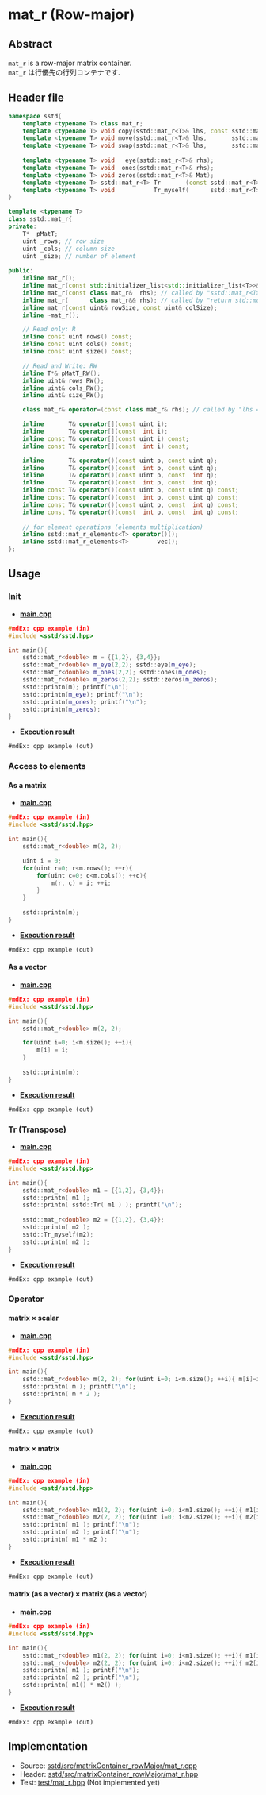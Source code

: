 # mat_r (Row-major)
## Abstract
`mat_r` is a row-major matrix container.  
`mat_r` は行優先の行列コンテナです.

## Header file
```cpp
namespace sstd{
    template <typename T> class mat_r;
    template <typename T> void copy(sstd::mat_r<T>& lhs, const sstd::mat_r<T>& rhs);
    template <typename T> void move(sstd::mat_r<T>& lhs,       sstd::mat_r<T>& rhs);
    template <typename T> void swap(sstd::mat_r<T>& lhs,       sstd::mat_r<T>& rhs);
    
    template <typename T> void   eye(sstd::mat_r<T>& rhs);
    template <typename T> void  ones(sstd::mat_r<T>& rhs);
    template <typename T> void zeros(sstd::mat_r<T>& Mat);
    template <typename T> sstd::mat_r<T> Tr       (const sstd::mat_r<T>& rhs); // lhs = Transpose(rhs)
    template <typename T> void           Tr_myself(      sstd::mat_r<T>& rhs); // Transpose(rhs)
}

template <typename T>
class sstd::mat_r{
private:
    T* _pMatT;
    uint _rows; // row size
    uint _cols; // column size
    uint _size; // number of element
    
public:
    inline mat_r();
    inline mat_r(const std::initializer_list<std::initializer_list<T>>& rhs); // called by "sstd::mat_r<T> mat = {{1, 2, 3}, {4, 5, 6}, {7, 8, 9}};".
    inline mat_r(const class mat_r&  rhs); // called by "sstd::mat_r<T> buf1(N, N); sstd::mat_r<T> buf2(buf1);"
    inline mat_r(      class mat_r&& rhs); // called by "return std::move(rhs);" or "std::swap(buf1, buf2)".
    inline mat_r(const uint& rowSize, const uint& colSize);
    inline ~mat_r();

    // Read only: R
    inline const uint rows() const;
    inline const uint cols() const;
    inline const uint size() const;

    // Read and Write: RW
    inline T*& pMatT_RW();
    inline uint& rows_RW();
    inline uint& cols_RW();
    inline uint& size_RW();

    class mat_r& operator=(const class mat_r& rhs); // called by "lhs = sstd::mat_r<T>(3, 3);".

    inline       T& operator[](const uint i);
    inline       T& operator[](const  int i);
    inline const T& operator[](const uint i) const;
    inline const T& operator[](const  int i) const;

    inline       T& operator()(const uint p, const uint q);
    inline       T& operator()(const  int p, const uint q);
    inline       T& operator()(const uint p, const  int q);
    inline       T& operator()(const  int p, const  int q);
    inline const T& operator()(const uint p, const uint q) const;
    inline const T& operator()(const  int p, const uint q) const;
    inline const T& operator()(const uint p, const  int q) const;
    inline const T& operator()(const  int p, const  int q) const;
    
    // for element operations (elements multiplication)
    inline sstd::mat_r_elements<T> operator()();
    inline sstd::mat_r_elements<T>        vec();
};
```

## Usage
### Init
- <u>**main.cpp**</u>
```cpp
#mdEx: cpp example (in)
#include <sstd/sstd.hpp>

int main(){
    sstd::mat_r<double> m = {{1,2}, {3,4}};
    sstd::mat_r<double> m_eye(2,2); sstd::eye(m_eye);
    sstd::mat_r<double> m_ones(2,2); sstd::ones(m_ones);
    sstd::mat_r<double> m_zeros(2,2); sstd::zeros(m_zeros);
    sstd::printn(m); printf("\n");
    sstd::printn(m_eye); printf("\n");
    sstd::printn(m_ones); printf("\n");
    sstd::printn(m_zeros);
}
```
- <u>**Execution result**</u>
```
#mdEx: cpp example (out)
```

### Access to elements
#### As a matrix
- <u>**main.cpp**</u>
```cpp
#mdEx: cpp example (in)
#include <sstd/sstd.hpp>

int main(){
    sstd::mat_r<double> m(2, 2);

    uint i = 0;
    for(uint r=0; r<m.rows(); ++r){
        for(uint c=0; c<m.cols(); ++c){
            m(r, c) = i; ++i;
        }
    }
    
    sstd::printn(m);
}
```
- <u>**Execution result**</u>
```
#mdEx: cpp example (out)
```
#### As a vector
- <u>**main.cpp**</u>
```cpp
#mdEx: cpp example (in)
#include <sstd/sstd.hpp>

int main(){
    sstd::mat_r<double> m(2, 2);

    for(uint i=0; i<m.size(); ++i){
        m[i] = i;
    }
    
    sstd::printn(m);
}
```
- <u>**Execution result**</u>
```
#mdEx: cpp example (out)
```

### Tr (Transpose)
- <u>**main.cpp**</u>
```cpp
#mdEx: cpp example (in)
#include <sstd/sstd.hpp>

int main(){
    sstd::mat_r<double> m1 = {{1,2}, {3,4}};
    sstd::printn( m1 );
    sstd::printn( sstd::Tr( m1 ) ); printf("\n");
    
    sstd::mat_r<double> m2 = {{1,2}, {3,4}};
    sstd::printn( m2 );
    sstd::Tr_myself(m2);
    sstd::printn( m2 );
}
```
- <u>**Execution result**</u>
```
#mdEx: cpp example (out)
```

### Operator
#### matrix × scalar
- <u>**main.cpp**</u>
```cpp
#mdEx: cpp example (in)
#include <sstd/sstd.hpp>

int main(){
    sstd::mat_r<double> m(2, 2); for(uint i=0; i<m.size(); ++i){ m[i]=i; }
    sstd::printn( m ); printf("\n");
    sstd::printn( m * 2 );
}
```
- <u>**Execution result**</u>
```
#mdEx: cpp example (out)
```
#### matrix × matrix
- <u>**main.cpp**</u>
```cpp
#mdEx: cpp example (in)
#include <sstd/sstd.hpp>

int main(){
    sstd::mat_r<double> m1(2, 2); for(uint i=0; i<m1.size(); ++i){ m1[i]=i; }
    sstd::mat_r<double> m2(2, 2); for(uint i=0; i<m2.size(); ++i){ m2[i]=i+1; }
    sstd::printn( m1 ); printf("\n");
    sstd::printn( m2 ); printf("\n");
    sstd::printn( m1 * m2 );
}
```
- <u>**Execution result**</u>
```
#mdEx: cpp example (out)
```
#### matrix (as a vector) × matrix (as a vector)
- <u>**main.cpp**</u>
```cpp
#mdEx: cpp example (in)
#include <sstd/sstd.hpp>

int main(){
    sstd::mat_r<double> m1(2, 2); for(uint i=0; i<m1.size(); ++i){ m1[i]=i; }
    sstd::mat_r<double> m2(2, 2); for(uint i=0; i<m2.size(); ++i){ m2[i]=i+1; }
    sstd::printn( m1 ); printf("\n");
    sstd::printn( m2 ); printf("\n");
    sstd::printn( m1() * m2() );
}
```
- <u>**Execution result**</u>
```
#mdEx: cpp example (out)
```

## Implementation
- Source: [sstd/src/matrixContainer_rowMajor/mat_r.cpp](https://github.com/admiswalker/SubStandardLibrary-SSTD-/blob/master/sstd/src/matrixContainer_rowMajor/mat_r.cpp)
- Header: [sstd/src/matrixContainer_rowMajor/mat_r.hpp](https://github.com/admiswalker/SubStandardLibrary-SSTD-/blob/master/sstd/src/matrixContainer_rowMajor/mat_r.hpp)
- Test: [test/mat_r.hpp](https://github.com/admiswalker/SubStandardLibrary-SSTD-/blob/master/test/mat_r.hpp)
  (Not implemented yet)


